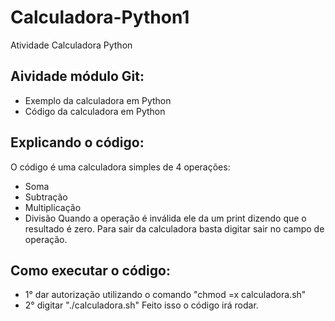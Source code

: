 # Calculadora-Python1
 Atividade Calculadora Python

 ## Aividade módulo Git:
  - Exemplo da calculadora em Python
  - Código da calculadora em Python

## Explicando o código:
O código é uma calculadora simples de 4 operações:
 - Soma
 - Subtração
 - Multiplicação
 - Divisão
Quando a operação é inválida ele da um print dizendo que o resultado é zero.
Para sair da calculadora basta digitar sair no campo de operação.

## Como executar o código:
 - 1° dar autorização utilizando o comando "chmod =x calculadora.sh"
 - 2° digitar "./calculadora.sh"
Feito isso o código irá rodar.
